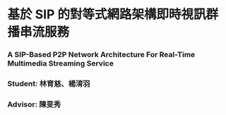 # 基於 SIP 的對等式網路架構即時視訊群播串流服務
### A SIP-Based P2P Network Architecture For Real-Time Multimedia Streaming Service

### Student: 林育慈、楊淯羽
### Advisor: 陳旻秀

